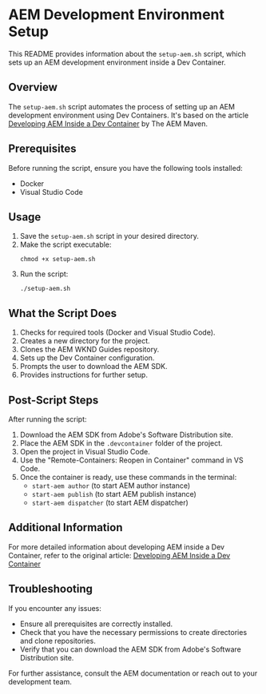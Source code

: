 # AEM Development Environment Setup

This README provides information about the `setup-aem.sh` script, which sets up an AEM development environment inside a Dev Container.

## Overview

The `setup-aem.sh` script automates the process of setting up an AEM development environment using Dev Containers. It's based on the article [Developing AEM Inside a Dev Container](https://www.theaemmaven.com/post/developing-aem-inside-a-dev-container) by The AEM Maven.

## Prerequisites

Before running the script, ensure you have the following tools installed:

- Docker
- Visual Studio Code

## Usage

1. Save the `setup-aem.sh` script in your desired directory.
2. Make the script executable:
   ```
   chmod +x setup-aem.sh
   ```
3. Run the script:
   ```
   ./setup-aem.sh
   ```

## What the Script Does

1. Checks for required tools (Docker and Visual Studio Code).
2. Creates a new directory for the project.
3. Clones the AEM WKND Guides repository.
4. Sets up the Dev Container configuration.
5. Prompts the user to download the AEM SDK.
6. Provides instructions for further setup.

## Post-Script Steps

After running the script:

1. Download the AEM SDK from Adobe's Software Distribution site.
2. Place the AEM SDK in the `.devcontainer` folder of the project.
3. Open the project in Visual Studio Code.
4. Use the "Remote-Containers: Reopen in Container" command in VS Code.
5. Once the container is ready, use these commands in the terminal:
   - `start-aem author` (to start AEM author instance)
   - `start-aem publish` (to start AEM publish instance)
   - `start-aem dispatcher` (to start AEM dispatcher)

## Additional Information

For more detailed information about developing AEM inside a Dev Container, refer to the original article:
[Developing AEM Inside a Dev Container](https://www.theaemmaven.com/post/developing-aem-inside-a-dev-container)

## Troubleshooting

If you encounter any issues:
- Ensure all prerequisites are correctly installed.
- Check that you have the necessary permissions to create directories and clone repositories.
- Verify that you can download the AEM SDK from Adobe's Software Distribution site.

For further assistance, consult the AEM documentation or reach out to your development team.
